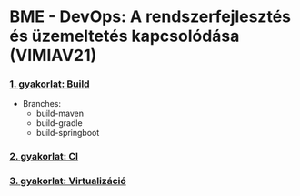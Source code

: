 # BME - DevOps: A rendszerfejlesztés és üzemeltetés kapcsolódása (VIMIAV21)

### [1. gyakorlat: Build](https://github.com/szatmari/devops-build)
  - Branches:
    - build-maven
    - build-gradle
    - build-springboot

### [2. gyakorlat: CI](https://github.com/szatmari/devops-ci)

### [3. gyakorlat: Virtualizáció](https://github.com/szatmari/devops-virtualization)
